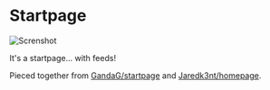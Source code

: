 # Startpage

![Screnshot](https://i.imgur.com/bEvNzKy.png)

It's a startpage... with feeds!

Pieced together from [GandaG/startpage](https://github.com/GandaG/startpage) and [Jaredk3nt/homepage](https://github.com/Jaredk3nt/homepage).

